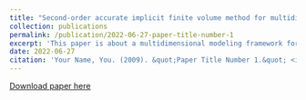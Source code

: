```yaml
---
title: "Second-order accurate implicit finite volume method for multidimensional modeling of PFAS transport in unsaturated porous media with variable surface tension"
collection: publications
permalink: /publication/2022-06-27-paper-title-number-1
excerpt: 'This paper is about a multidimensional modeling framework for the transient PFAS transport in the unsaturated porous media based on the second order accuracy finite volume method.'
date: 2022-06-27
citation: 'Your Name, You. (2009). &quot;Paper Title Number 1.&quot; <i>Journal 1</i>. 1(1).'
---
```


[Download paper here](https://chemrxiv.org/engage/chemrxiv/article-details/62b7cc240bba5db8c1753c27)
